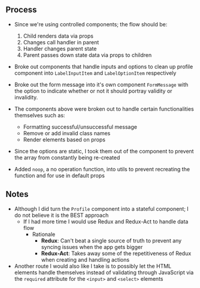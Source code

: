 ## Process
* Since we're using controlled components; the flow should be:
  1. Child renders data via props
  2. Changes call handler in parent
  3. Handler changes parent state
  4. Parent passes down state data via props to children
   
* Broke out components that handle inputs and options to clean up profile component into `LabelInputItem` and `LabelOptionItem` respectively
  
* Broke out the form message into it's own component `FormMessage` with the option to indicate whether or not it should portray validity or invalidity.
  
* The components above were broken out to handle certain functionalities themselves such as:
  * Formatting successful/unsuccessful message
  * Remove or add invalid class names
  * Render elements based on props
  
* Since the options are static, I took them out of the component to prevent the array from constantly being re-created
* Added `noop`, a no operation function, into utils to prevent recreating the function and for use in default props

## Notes
* Although I did turn the `Profile` component into a stateful component; I do not believe it is the BEST approach
  * If I had more time I would use Redux and Redux-Act to handle data flow
    * Rationale
      * **Redux**: Can't beat a single source of truth to prevent any syncing issues when the app gets bigger
      * **Redux-Act**: Takes away some of the repetitiveness of Redux when creating and handling actions
* Another route I would also like I take is to possibly let the HTML elements handle themselves instead of validating through JavaScript via the `required` attribute for the `<input>` and `<select>` elements